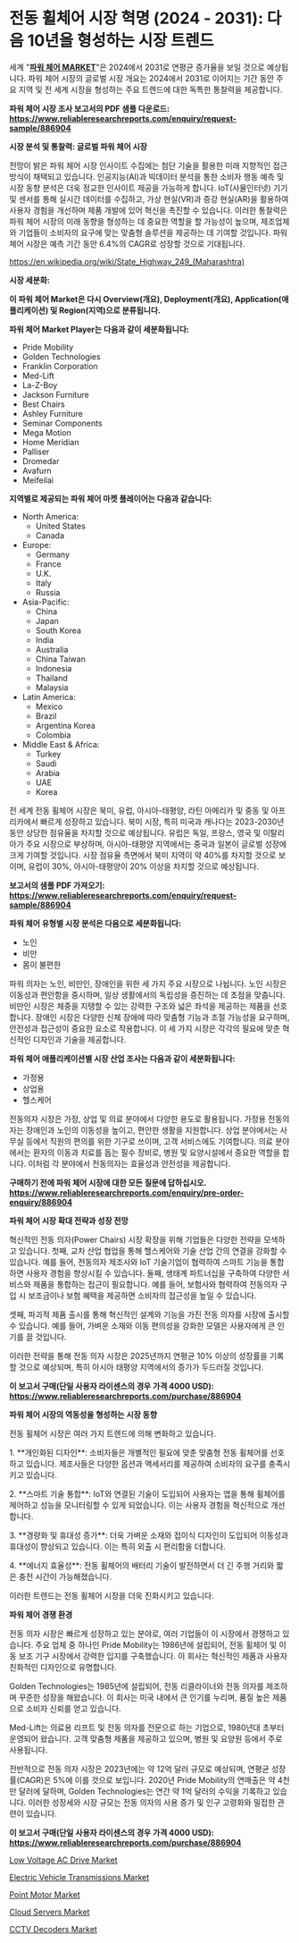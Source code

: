<p><h1>전동 휠체어 시장 혁명 (2024 - 2031): 다음 10년을 형성하는 시장 트렌드</h1></p><p>세계 "<strong><a href="https://www.reliableresearchreports.com/power-chairs-r886904?utm_campaign=106&utm_medium=8&utm_source=Github&utm_content=ia&utm_term=01102024&utm_id=power-chairs">파워 체어 MARKET</a></strong>"은 2024에서 2031로 연평균 증가율을 보일 것으로 예상됩니다. 파워 체어 시장의 글로벌 시장 개요는 2024에서 2031로 이어지는 기간 동안 주요 지역 및 전 세계 시장을 형성하는 주요 트렌드에 대한 독특한 통찰력을 제공합니다.</p>
<p><strong>파워 체어 시장 조사 보고서의 PDF 샘플 다운로드: <a href="https://www.reliableresearchreports.com/enquiry/request-sample/886904?utm_campaign=106&utm_medium=8&utm_source=Github&utm_content=ia&utm_term=01102024&utm_id=power-chairs">https://www.reliableresearchreports.com/enquiry/request-sample/886904</a></strong></p>
<p><strong>시장 분석 및 통찰력: 글로벌 파워 체어 시장</strong></p>
<p><p>전망이 밝은 파워 체어 시장 인사이트 수집에는 첨단 기술을 활용한 미래 지향적인 접근 방식이 채택되고 있습니다. 인공지능(AI)과 빅데이터 분석을 통한 소비자 행동 예측 및 시장 동향 분석은 더욱 정교한 인사이트 제공을 가능하게 합니다. IoT(사물인터넷) 기기 및 센서를 통해 실시간 데이터를 수집하고, 가상 현실(VR)과 증강 현실(AR)을 활용하여 사용자 경험을 개선하며 제품 개발에 있어 혁신을 촉진할 수 있습니다. 이러한 통찰력은 파워 체어 시장의 미래 동향을 형성하는 데 중요한 역할을 할 가능성이 높으며, 제조업체와 기업들이 소비자의 요구에 맞는 맞춤형 솔루션을 제공하는 데 기여할 것입니다. 파워 체어 시장은 예측 기간 동안 6.4%의 CAGR로 성장할 것으로 기대됩니다.</p></p>
<p><a href="%7CAUTHORITHY_DOMAIN_URL%7C?utm_campaign=106&utm_medium=8&utm_source=Github&utm_content=ia&utm_term=01102024&utm_id=power-chairs">https://en.wikipedia.org/wiki/State_Highway_249_(Maharashtra)</a></p>
<p><strong>시장 세분화:</strong></p>
<p><strong>이 파워 체어 Market은 다시 Overview(개요), Deployment(개요), Application(애플리케이션) 및 Region(지역)으로 분류됩니다.</strong></p>
<p><strong>파워 체어 Market Player는 다음과 같이 세분화됩니다:</strong></p>
<p><ul><li>Pride Mobility</li><li>Golden Technologies</li><li>Franklin Corporation</li><li>Med-Lift</li><li>La-Z-Boy</li><li>Jackson Furniture</li><li>Best Chairs</li><li>Ashley Furniture</li><li>Seminar Components</li><li>Mega Motion</li><li>Home Meridian</li><li>Palliser</li><li>Dromedar</li><li>Avafurn</li><li>Meifeilai</li></ul></p>
<p><strong>지역별로 제공되는 파워 체어 마켓 플레이어는 다음과 같습니다:</strong></p>
<p><ul>
    <li>
        North America:
        <ul>
            <li>United States</li>
            <li>Canada</li>
        </ul>
    </li>
    <li>
        Europe:
        <ul>
            <li>Germany</li>
            <li>France</li>
            <li>U.K.</li>
            <li>Italy</li>
            <li>Russia</li>
        </ul>
    </li>
    <li>
        Asia-Pacific:
        <ul>
            <li>China</li>
            <li>Japan</li>
            <li>South Korea</li>
            <li>India</li>
            <li>Australia</li>
            <li>China Taiwan</li>
            <li>Indonesia</li>
            <li>Thailand</li>
            <li>Malaysia</li>
        </ul>
    </li>
    <li>
        Latin America:
        <ul>
            <li>Mexico</li>
            <li>Brazil</li>
            <li>Argentina Korea</li>
            <li>Colombia</li>
        </ul>
    </li>
    <li>
        Middle East & Africa:
        <ul>
            <li>Turkey</li>
            <li>Saudi</li>
            <li>Arabia</li>
            <li>UAE</li>
            <li>Korea</li>
        </ul>
    </li>
    </ul></p>
<p><p>전 세계 전동 휠체어 시장은 북미, 유럽, 아시아-태평양, 라틴 아메리카 및 중동 및 아프리카에서 빠르게 성장하고 있습니다. 북미 시장, 특히 미국과 캐나다는 2023-2030년 동안 상당한 점유율을 차지할 것으로 예상됩니다. 유럽은 독일, 프랑스, 영국 및 이탈리아가 주요 시장으로 부상하며, 아시아-태평양 지역에서는 중국과 일본이 글로벌 성장에 크게 기여할 것입니다. 시장 점유율 측면에서 북미 지역이 약 40%를 차지할 것으로 보이며, 유럽이 30%, 아시아-태평양이 20% 이상을 차지할 것으로 예상됩니다.</p></p>
<p><strong>보고서의 샘플 PDF 가져오기: <a href="https://www.reliableresearchreports.com/enquiry/request-sample/886904?utm_campaign=106&utm_medium=8&utm_source=Github&utm_content=ia&utm_term=01102024&utm_id=power-chairs">https://www.reliableresearchreports.com/enquiry/request-sample/886904</a></strong></p>
<p><strong>파워 체어 유형별 시장 분석은 다음으로 세분화됩니다:</strong></p>
<p><ul><li>노인</li><li>비만</li><li>몸이 불편한</li></ul></p>
<p><p>파워 의자는 노인, 비만인, 장애인을 위한 세 가지 주요 시장으로 나뉩니다. 노인 시장은 이동성과 편안함을 중시하며, 일상 생활에서의 독립성을 증진하는 데 초점을 맞춥니다. 비만인 시장은 체중을 지탱할 수 있는 강력한 구조와 넓은 좌석을 제공하는 제품을 선호합니다. 장애인 시장은 다양한 신체 장애에 따라 맞춤형 기능과 조절 가능성을 요구하며, 안전성과 접근성이 중요한 요소로 작용합니다. 이 세 가지 시장은 각각의 필요에 맞춘 혁신적인 디자인과 기술을 제공합니다.</p></p>
<p><strong>파워 체어 애플리케이션별 시장 산업 조사는 다음과 같이 세분화됩니다:</strong></p>
<p><ul><li>가정용</li><li>상업용</li><li>헬스케어</li></ul></p>
<p><p>전동의자 시장은 가정, 상업 및 의료 분야에서 다양한 용도로 활용됩니다. 가정용 전동의자는 장애인과 노인의 이동성을 높이고, 편안한 생활을 지원합니다. 상업 분야에서는 사무실 등에서 직원의 편의를 위한 기구로 쓰이며, 고객 서비스에도 기여합니다. 의료 분야에서는 환자의 이동과 치료를 돕는 필수 장비로, 병원 및 요양시설에서 중요한 역할을 합니다. 이처럼 각 분야에서 전동의자는 효율성과 안전성을 제공합니다.</p></p>
<p><strong>구매하기 전에 파워 체어 시장에 대한 모든 질문에 답하십시오. <a href="https://www.reliableresearchreports.com/enquiry/pre-order-enquiry/886904?utm_campaign=106&utm_medium=8&utm_source=Github&utm_content=ia&utm_term=01102024&utm_id=power-chairs">https://www.reliableresearchreports.com/enquiry/pre-order-enquiry/886904</a></strong></p>
<p><strong>파워 체어 시장 확대 전략과 성장 전망</strong></p>
<p><p>혁신적인 전동 의자(Power Chairs) 시장 확장을 위해 기업들은 다양한 전략을 모색하고 있습니다. 첫째, 교차 산업 협업을 통해 헬스케어와 기술 산업 간의 연결을 강화할 수 있습니다. 예를 들어, 전동의자 제조사와 IoT 기술기업이 협력하여 스마트 기능을 통합하면 사용자 경험을 향상시킬 수 있습니다. 둘째, 생태계 파트너십을 구축하여 다양한 서비스와 제품을 통합하는 접근이 필요합니다. 예를 들어, 보험사와 협력하여 전동의자 구입 시 보조금이나 보험 혜택을 제공하면 소비자의 접근성을 높일 수 있습니다.</p><p>셋째, 파괴적 제품 출시를 통해 혁신적인 설계와 기능을 가진 전동 의자를 시장에 출시할 수 있습니다. 예를 들어, 가벼운 소재와 이동 편의성을 강화한 모델은 사용자에게 큰 인기를 끌 것입니다. </p><p>이러한 전략을 통해 전동 의자 시장은 2025년까지 연평균 10% 이상의 성장률을 기록할 것으로 예상되며, 특히 아시아 태평양 지역에서의 증가가 두드러질 것입니다.</p></p>
<p><strong>이 보고서 구매(단일 사용자 라이센스의 경우 가격 4000 USD): <a href="https://www.reliableresearchreports.com/purchase/886904?utm_campaign=106&utm_medium=8&utm_source=Github&utm_content=ia&utm_term=01102024&utm_id=power-chairs">https://www.reliableresearchreports.com/purchase/886904</a></strong></p>
<p><strong>파워 체어 시장의 역동성을 형성하는 시장 동향</strong></p>
<p><p>전동 휠체어 시장은 여러 가지 트렌드에 의해 변화하고 있습니다. </p><p>1. **개인화된 디자인**: 소비자들은 개별적인 필요에 맞춘 맞춤형 전동 휠체어를 선호하고 있습니다. 제조사들은 다양한 옵션과 액세서리를 제공하여 소비자의 요구를 충족시키고 있습니다.</p><p>2. **스마트 기술 통합**: IoT와 연결된 기술이 도입되어 사용자는 앱을 통해 휠체어를 제어하고 성능을 모니터링할 수 있게 되었습니다. 이는 사용자 경험을 혁신적으로 개선합니다.</p><p>3. **경량화 및 휴대성 증가**: 더욱 가벼운 소재와 접이식 디자인이 도입되어 이동성과 휴대성이 향상되고 있습니다. 이는 특히 외출 시 편리함을 더합니다.</p><p>4. **에너지 효율성**: 전동 휠체어의 배터리 기술이 발전하면서 더 긴 주행 거리와 짧은 충전 시간이 가능해졌습니다.</p><p>이러한 트렌드는 전동 휠체어 시장을 더욱 진화시키고 있습니다.</p></p>
<p><strong>파워 체어 경쟁 환경</strong></p>
<p><p>전동 의자 시장은 빠르게 성장하고 있는 분야로, 여러 기업들이 이 시장에서 경쟁하고 있습니다. 주요 업체 중 하나인 Pride Mobility는 1986년에 설립되어, 전동 휠체어 및 이동 보조 기구 시장에서 강력한 입지를 구축했습니다. 이 회사는 혁신적인 제품과 사용자 친화적인 디자인으로 유명합니다.</p><p>Golden Technologies는 1985년에 설립되어, 전동 리클라이너와 전동 의자를 제조하며 꾸준한 성장을 해왔습니다. 이 회사는 미국 내에서 큰 인기를 누리며, 품질 높은 제품으로 소비자 신뢰를 얻고 있습니다.</p><p>Med-Lift는 의료용 리프트 및 전동 의자를 전문으로 하는 기업으로, 1980년대 초부터 운영되어 왔습니다. 고객 맞춤형 제품을 제공하고 있으며, 병원 및 요양원 등에서 주로 사용됩니다.</p><p>전반적으로 전동 의자 시장은 2023년에는 약 12억 달러 규모로 예상되며, 연평균 성장률(CAGR)은 5%에 이를 것으로 보입니다. 2020년 Pride Mobility의 연매출은 약 4천만 달러에 달하며, Golden Technologies는 연간 약 1억 달러의 수익을 기록하고 있습니다. 이러한 성장세와 시장 규모는 전동 의자의 사용 증가 및 인구 고령화와 밀접한 관련이 있습니다.</p></p>
<p><strong>이 보고서 구매(단일 사용자 라이센스의 경우 가격 4000 USD): <a href="https://www.reliableresearchreports.com/purchase/886904?utm_campaign=106&utm_medium=8&utm_source=Github&utm_content=ia&utm_term=01102024&utm_id=power-chairs">https://www.reliableresearchreports.com/purchase/886904</a></strong></p>
<p><p><a href="https://www.linkedin.com/pulse/what-innovations-shaping-low-voltage-ac-drive-market-application-rwb2f?utm_campaign=106&utm_medium=8&utm_source=Github&utm_content=ia&utm_term=01102024&utm_id=power-chairs">Low Voltage AC Drive Market</a></p><p><a href="https://medium.com/@fabianhoncescu2022/an-in-depth-analysis-of-the-global-electric-vehicle-transmissions-market-scope-and-its-rapid-05605d279456?postPublishedType=repub&utm_campaign=106&utm_medium=8&utm_source=Github&utm_content=ia&utm_term=01102024&utm_id=power-chairs">Electric Vehicle Transmissions Market</a></p><p><a href="https://www.linkedin.com/pulse/comprehensive-look-product-type-electro-hydraulicelectric-dxmlf?utm_campaign=106&utm_medium=8&utm_source=Github&utm_content=ia&utm_term=01102024&utm_id=power-chairs">Point Motor Market</a></p><p><a href="https://github.com/DixieGrimes/Market-Research-Report-List-1/blob/main/cloud-servers-market.md?utm_campaign=106&utm_medium=8&utm_source=Github&utm_content=ia&utm_term=01102024&utm_id=power-chairs">Cloud Servers Market</a></p><p><a href="https://issuu.com/reportprime-2/docs/cctv-decoders-market-size-2030.pptx_8f8f81e8994736?utm_campaign=106&utm_medium=8&utm_source=Github&utm_content=ia&utm_term=01102024&utm_id=power-chairs">CCTV Decoders Market</a></p></p>